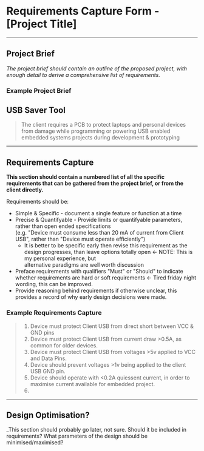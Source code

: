 # Requirements Capture Form - [Project Title]

_______________________________________________________________________________________________________________________________________________________
## Project Brief
_The project brief should contain an outline of the proposed project, with enough detail to derive a comprehensive list of requirements._

### Example Project Brief
## USB Saver Tool

>
> The client requires a PCB to protect laptops and personal devices from damage
> while programming or powering USB enabled embedded systems projects during development & prototyping
>

_______________________________________________________________________________________________________________________________________________________
## Requirements Capture

**This section should contain a numbered list of all the specific requirements that can be gathered from the project brief, or from the client directly.**

Requirements should be:
- Simple & Specific - document a single feature or function at a time                                           <br>
- Precise & Quantifyable - Provide limits or quantifyable parameters, rather than open ended specifications      <br>
    (e.g. "Device must consume less than 20 mA of current from Client USB", rather than "Device must operate efficiently")      <br>
    - It is better to be specific early then revise this requirement as the design progresses, than leave options totally open <- NOTE: This is my personal experience, but <br> alternative paradigms are well worth discussion<br>
- Preface requirements with qualifiers "Must" or "Should" to indicate whether requirements are hard or soft requirements <- Tired friday night wording, this can be improved.<br>
- Provide reasoning behind requirements if otherwise unclear, this provides a record of why early design decisions were made.<br>


### Example Requirements Capture

>
> 1. Device must protect Client USB from direct short between VCC & GND pins                                          <br>
> 2. Device must protect Client USB from current draw >0.5A, as common for older devices.                             <br>
> 3. Device must protect Client USB from voltages >5v applied to VCC and Data Pins.                                   <br>
> 4. Device should prevent voltages >1v being applied to the client USB GND pin.                                      <br>
> 5. Device should operate with <0.2A quiessent current, in order to maximise current available for embedded project. <br>
> 6. 


_______________________________________________________________________________________________________________________________________________________
## Design Optimisation?

_This section should probably go later, not sure. Should it be included in requirements?
What parameters of the design should be minimised/maximised?
